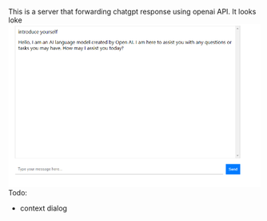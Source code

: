 This is a server that forwarding chatgpt response using openai API.
It looks loke ![exam](exam.png)
Todo:
- context dialog